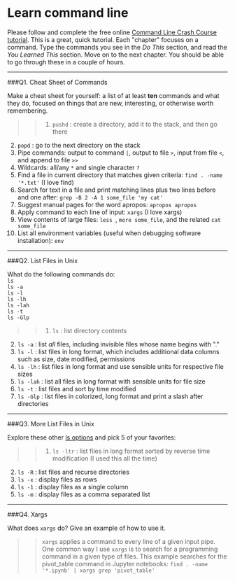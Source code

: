# Learn command line

Please follow and complete the free online [Command Line Crash Course
tutorial](http://cli.learncodethehardway.org/book/). This is a great,
quick tutorial. Each "chapter" focuses on a command. Type the commands
you see in the _Do This_ section, and read the _You Learned This_
section. Move on to the next chapter. You should be able to go through
these in a couple of hours.

---

###Q1.  Cheat Sheet of Commands  

Make a cheat sheet for yourself: a list of at least **ten** commands and what they do, focused on things that are new, interesting, or otherwise worth remembering.

> > 1. `pushd` : create a directory, add it to the stack, and then go there
2. `popd` : go to the next directory on the stack
3. Pipe commands: output to command `|`, output to file `>`, input from file `<`, and append to file `>>`
4. Wildcards: all/any `*` and single character `?`
5. Find a file in current directory that matches given criteria: `find . -name '*.txt'` (I love find)
6. Search for text in a file and print matching lines plus two lines before and one after: `grep -B 2 -A 1 some_file 'my cat'`
7. Suggest manual pages for the word apropos: `apropos apropos`
8. Apply command to each line of input: `xargs` (I love xargs)
9. View contents of large files: `less `, `more some_file`, and the related `cat some_file`
10. List all environment variables (useful when debugging software installation): `env`

---

###Q2.  List Files in Unix   

What do the following commands do:  
`ls`  
`ls -a`  
`ls -l`  
`ls -lh`  
`ls -lah`  
`ls -t`  
`ls -Glp`  

> > 1. `ls`  : list directory contents
2. `ls -a`  : list *all* files, including invisible files whose name begins with "."
3. `ls -l`  : list files in long format, which includes additional data columns such as size, date modified, permissions
4. `ls -lh`  : list files in long format and use sensible units for respective file sizes
5. `ls -lah`  : list all files in long format with sensible units for file size
6. `ls -t`  : list files and sort by time modified
7. `ls -Glp` : list files in colorized, long format and print a slash after directories

---

###Q3.  More List Files in Unix  

Explore these other [ls options](http://www.techonthenet.com/unix/basic/ls.php) and pick 5 of your favorites:

> > 1. `ls -ltr` : list files in long format sorted by reverse time modification (I used this all the time)
2. `ls -R`  : list files and recurse directories
3. `ls -x`  : display files as rows
4. `ls -1`  : display files as a single column
5. `ls -m`  : display files as a comma separated list


---

###Q4.  Xargs   

What does `xargs` do? Give an example of how to use it.

> > `xargs` applies a command to every line of a given input pipe. One common way I use `xargs` is to search for a programming command in a given type of files. This example searches for the pivot_table command in  Jupyter notebooks: `find . -name '*.ipynb' | xargs grep 'pivot_table'`

 


